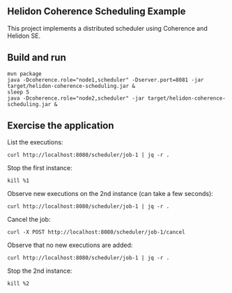 ## Helidon Coherence Scheduling Example

This project implements a distributed scheduler using Coherence and Helidon SE.

## Build and run

```shell
mvn package
java -Dcoherence.role="node1,scheduler" -Dserver.port=8081 -jar target/helidon-coherence-scheduling.jar &
sleep 5
java -Dcoherence.role="node2,scheduler" -jar target/helidon-coherence-scheduling.jar &
```

## Exercise the application

List the executions:
```shell
curl http://localhost:8080/scheduler/job-1 | jq -r .
```

Stop the first instance:
```shell
kill %1
```

Observe new executions on the 2nd instance (can take a few seconds):
```shell
curl http://localhost:8080/scheduler/job-1 | jq -r .
```

Cancel the job:
```shell
curl -X POST http://localhost:8080/scheduler/job-1/cancel
```

Observe that no new executions are added:
```shell
curl http://localhost:8080/scheduler/job-1 | jq -r .
```

Stop the 2nd instance:
```shell
kill %2
```
